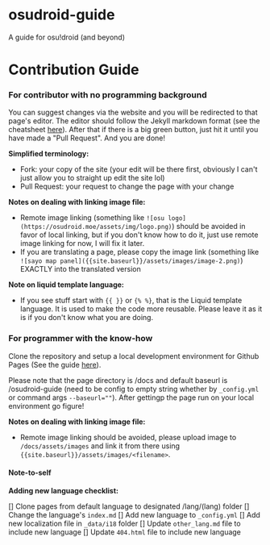 # osudroid-guide
A guide for osu!droid (and beyond)

# Contribution Guide
### For contributor with no programming background

You can suggest changes via the website and you will be redirected to that page's editor. The editor should follow the Jekyll markdown format (see the cheatsheet [here](https://itopaloglu83.github.io/Jekyll-Markdown-Cheat-Sheet/)). After that if there is a big green button, just hit it until you have made a "Pull Request". And you are done!

**Simplified terminology:**
- Fork: your copy of the site (your edit will be there first, obviously I can't just allow you to straight up edit the site lol)
- Pull Request: your request to change the page with your change

**Notes on dealing with linking image file:**
- Remote image linking (something like `![osu logo](https://osudroid.moe/assets/img/logo.png)`) should be avoided in favor of local linking, but if you don't know how to do it, just use remote image linking for now, I will fix it later.
- If you are translating a page, please copy the image link (something like `![sayo map panel]({{site.baseurl}}/assets/images/image-2.png)`) EXACTLY into the translated version

**Note on liquid template language:**
- If you see stuff start with `{{ }}` or `{% %}`, that is the Liquid template language. It is used to make the code more reusable. Please leave it as it is if you don't know what you are doing.


### For programmer with the know-how

Clone the repository and setup a local development environment for Github Pages (See the guide [here](https://docs.github.com/en/pages/setting-up-a-github-pages-site-with-jekyll/testing-your-github-pages-site-locally-with-jekyll)). 

Please note that the page directory is /docs and default baseurl is /osudroid-guide (need to be config to empty string whether by `_config.yml` or command args `--baseurl=""`). After gettingp the page run on your local environment go figure!

**Notes on dealing with linking image file:**
- Remote image linking should be avoided, please upload image to `/docs/assets/images` and link it from there using `{{site.baseurl}}/assets/images/<filename>`.

#### Note-to-self

**Adding new language checklist:**

[] Clone pages from default language to designated /lang/(lang) folder
[] Change the language's `index.md`
[] Add new language to `_config.yml`
[] Add new localization file in `_data/i18` folder
[] Update `other_lang.md` file to include new language
[] Update `404.html` file to include new language